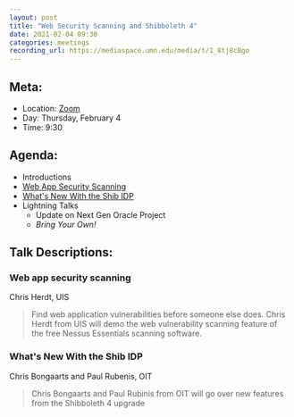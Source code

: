 ```yaml
---
layout: post
title: "Web Security Scanning and Shibboleth 4"
date: 2021-02-04 09:30
categories: meetings
recording_url: https://mediaspace.umn.edu/media/t/1_8tj8c8go
---
```


## Meta:

- Location: [Zoom](https://z.umn.edu/cpmstream)
- Day: Thursday, February 4
- Time: 9:30

## Agenda:

- Introductions
- [Web App Security Scanning](#web-app-security-scanning)
- [What's New With the Shib IDP](#whats-new-with-the-shib-idp)
- Lightning Talks
  - Update on Next Gen Oracle Project
  - _Bring Your Own!_

## Talk Descriptions:

### Web app security scanning
Chris Herdt, UIS

> Find web application vulnerabilities before someone else does. Chris Herdt from UIS will demo the web vulnerability scanning feature of the free Nessus Essentials scanning software.


### What's New With the Shib IDP
Chris Bongaarts and Paul Rubenis, OIT

> Chris Bongaarts and Paul Rubinis from OIT will go over new features from the Shibboleth 4 upgrade
